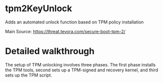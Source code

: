 # tpm2KeyUnlock
Adds an automated unlock function based on TPM policy installation

Main Source: https://threat.tevora.com/secure-boot-tpm-2/

# Detailed walkthrough
The setup of TPM unlocking involves three phases. The first phase installs the TPM tools, second sets up a TPM-signed and recovery kernel, and third sets up the TPM script.

